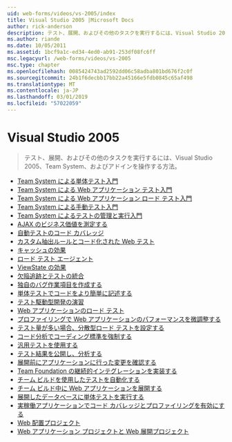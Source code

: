 ```yaml
---
uid: web-forms/videos/vs-2005/index
title: Visual Studio 2005 |Microsoft Docs
author: rick-anderson
description: テスト、展開、およびその他のタスクを実行するには、Visual Studio 2005、Team System、およびアドインを操作する方法。
ms.author: riande
ms.date: 10/05/2011
ms.assetid: 1bcf9a1c-ed34-4ed0-ab91-253df08fc6ff
msc.legacyurl: /web-forms/videos/vs-2005
msc.type: chapter
ms.openlocfilehash: 0085424743ad2592dd06c58adba801bd676f2c0f
ms.sourcegitcommit: 24b1f6decbb17bb22a45166e5fdb0845c65af498
ms.translationtype: MT
ms.contentlocale: ja-JP
ms.lasthandoff: 03/01/2019
ms.locfileid: "57022059"
---
```

<a name="visual-studio-2005"></a>Visual Studio 2005
====================
> テスト、展開、およびその他のタスクを実行するには、Visual Studio 2005、Team System、およびアドインを操作する方法。


- [Team System による単体テスト入門](introduction-to-unit-testing-with-team-system.md)
- [Team System による Web アプリケーション テスト入門](introduction-to-testing-web-applications-with-team-system.md)
- [Team System による Web アプリケーション ロード テスト入門](introduction-to-load-testing-web-applications-with-team-system.md)
- [Team System による手動テスト入門](introduction-to-manual-testing-with-team-system.md)
- [Team System によるテストの管理と実行入門](introduction-to-managing-and-running-tests-with-team-system.md)
- [AJAX のビジネス価値を測定する](measuring-the-business-value-of-ajax.md)
- [自動テストのコード カバレッジ](code-coverage-of-automated-tests.md)
- [カスタム抽出ルールとコード化された Web テスト](custom-extraction-rules-and-coded-web-tests.md)
- [キャッシュの効果](the-effects-of-caching.md)
- [ロード テスト エージェント](using-the-load-test-agent.md)
- [ViewState の効果](the-effects-of-viewstate.md)
- [欠陥追跡とテストの統合](how-do-i-integrate-defect-tracking-with-testing.md)
- [独自のバグ作業項目を作成する](how-do-i-create-my-own-bug-work-item.md)
- [単体テストでコードをより簡単に記述する](how-do-i-write-code-more-quickly-with-unit-tests.md)
- [テスト駆動型開発の演習](how-do-i-practice-test-driven-development.md)
- [Web アプリケーションのロード テスト](how-do-i-load-test-a-web-application.md)
- [プロファイリングで Web アプリケーションのパフォーマンスを微調整する](how-do-i-tune-web-application-performance-with-profiling.md)
- [テスト量が多い場合、分散型ロード テストを設定する](how-do-i-set-up-distributed-load-testing-for-high-volume-tests.md)
- [コード分析でコーディング標準を強制する](how-do-i-enforce-coding-standards-with-code-analysis.md)
- [汎用テストを使用する](how-do-i-use-generic-tests.md)
- [テスト結果を公開し、分析する](how-do-i-publish-and-analyze-test-results.md)
- [展開前にアプリケーションに行った変更を確認する](how-do-i-discover-application-changes-prior-to-deployment.md)
- [Team Foundation の継続的インテグレーションを実装する](how-do-i-implement-continuous-integration-with-team-foundation.md)
- [チーム ビルドを使用したテストを自動化する](how-do-i-automate-testing-using-team-build.md)
- [チーム ビルド中に Web アプリケーションを展開する](how-do-i-deploy-a-web-application-during-a-team-build.md)
- [展開したデータベースに単体テストを実行する](how-do-i-run-unit-tests-against-a-deployed-database.md)
- [実稼働アプリケーションでコード カバレッジとプロファイリングを有効にする](how-do-i-enable-code-coverage-and-profiling-in-production-applications.md)
- [Web 配置プロジェクト](web-deployment-projects.md)
- [Web アプリケーション プロジェクトと Web 展開プロジェクト](web-application-projects-web-deployment-projects.md)
